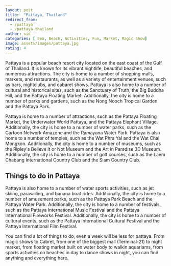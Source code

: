 ```yaml
---
layout: post
title:  "Pattaya, Thailand"
redirect_from:
  - /pattaya
  - /pattaya-thailand
author: sid
categories: [ Sea, Beach, Activities, Fun, Market, Magic Show]
image: assets/images/pattaya.jpg
rating: 4
---
```

Pattaya is a popular beach resort city located on the east coast of the Gulf of Thailand. It is known for its vibrant nightlife, beautiful beaches, and numerous attractions. The city is home to a number of shopping malls, markets, and restaurants, as well as a variety of entertainment venues, such as bars, nightclubs, and cabaret shows. Pattaya is also home to a number of cultural and historical sites, such as the Sanctuary of Truth, the Big Buddha Hill, and the Pattaya Floating Market. Additionally, the city is home to a number of parks and gardens, such as the Nong Nooch Tropical Garden and the Pattaya Park.

Pattaya is home to a number of attractions, such as the Pattaya Floating Market, the Underwater World Pattaya, and the Pattaya Elephant Village. Additionally, the city is home to a number of water parks, such as the Cartoon Network Amazone and the Ramayana Water Park. Pattaya is also home to a number of temples, such as the Wat Phra Yai and the Wat Chai Mongkon. Additionally, the city is home to a number of museums, such as the Ripley's Believe It or Not Museum and the Art in Paradise 3D Museum. Additionally, the city is home to a number of golf courses, such as the Laem Chabang International Country Club and the Siam Country Club.

<h2>Things to do in Pattaya</h2>

Pattaya is also home to a number of water sports activities, such as jet skiing, parasailing, and banana boat rides. Additionally, the city is home to a number of amusement parks, such as the Pattaya Park Beach and the Pattaya Water Park. Additionally, the city is home to a number of festivals, such as the Pattaya International Music Festival and the Pattaya International Fireworks Festival. Additionally, the city is home to a number of cultural events, such as the Pattaya International Cultural Festival and the Pattaya International Film Festival.

You can find a lot of things to do, even a week will be less for pattaya. From magic shows to Cabret, from one of the biggest mall (Terminal-21) to night market, from floating market built on water body to walkin aquariams, from sports activities on beaches in day to dance shows in night, you can find anything and everything here.

<div class="pa-carousel-widget" style="width:100%; height:480px; display:none;"
  data-link="https://www.thrillophilia.com/things-to-do-in-pattaya"
  data-title="Pattaya, Thailand"
  data-description="Cabaret, Mini Siam, Beaches, Nightlife"
  data-delay="3">
  <object data="https://lh3.googleusercontent.com/T6i5V6PnrSVtrFcqDKLeJ8t2jN5Em5uKBR54KLCFEU0eLGXDEIiNOSFlGLFfW3MN1ZXJt2MOoOkQvbSaqEyVV3y4fAWrwrvLJH3P4iJyXiYIHjvxWiOPN3-RnTIYYRJFbd1eVImMs4g=w1920-h1080"></object>
  <object data="https://lh3.googleusercontent.com/pvMyuCysRSmEouVJ6sOkkea3sEdZI_bIUegYlIFcamzZT4KEo10d1WjpwbEB6NFzSpOJDV9YGcsA4zfQHt7f0Eu_XWM5OMKvi4NCkewzaLE56X-3saSXu2UOCVAQjqYc3p7_lPpnWSc=w1920-h1080"></object>
  <object data="https://lh3.googleusercontent.com/lqbmtbykKD0l3B6R2ZMoqhmg6eaaU9yLvEdA8TmzbKxT2xo1Q3AJHapBVHIa4Pv1qSPEjHcH9QA2dDYqvK8kH1r0FQ_3YIunM64VaBJUtHrBRWa6QBJeJClW9-nOKRHuGAXDdMGQQUE=w1920-h1080"></object>
  <object data="https://lh3.googleusercontent.com/u21Dv5fu1As3lvVX77pwIAskwOHccvQ5QjiQabAbicM5X2LyaMVdpvDjcXGFh_Zd1Aa5XUzof8-GVrdUmOSTLBHuqYQAjImiEGGlyQcpJYfQ9NEqXytsS7JC-PFASTuEnkJUYVWTVqk=w1920-h1080"></object>
  <object data="https://lh3.googleusercontent.com/vkAgTJjNZNUHOUaRwpBxR6UFd5gNYjovD5jsJNhYNh0PtjF4pYALR1OYIflO-eBDW010GZXI38S_Uu5-OboxP3n_mbQOnzv0MLdBNRVZ5M8w87g33KXFDZ6WKGxjDrRvJ85OLqoIVFs=w1920-h1080"></object>
  <object data="https://lh3.googleusercontent.com/TszgenJUkGBoyt-ipJFcdfS-kW8Z55-9uBt7uHKRJscp4WAH6QyjCj1S1RosOvdvlP1UPSEPGkaccKUTqp2Zhwb14P5jtYiXswEYjV8Nz_7t8Sh6Uzh3DlgekZbbiUYs1zYdgEW6xZc=w1920-h1080"></object>
  <object data="https://lh3.googleusercontent.com/IR6el2oSwDKnT2GkmAQ-VVQzujpkAXyy7JwnO3CTnZIQQiqfjPbJlKOqsQQbG5DyvlMyFg7Pvk0eYKQzpT4YVKMDpWx0Mkwop_AOWMM0qLD5NgSx29DZrov8d1uR1SmCqFba9IPI5cQ=w1920-h1080"></object>
  <object data="https://lh3.googleusercontent.com/nllnjRKp6c9SWeNegrXum9Zy35VJRjiygZ0OuLifBdeNnxjLa0PVO1axdYtvpF3lzuaiCM_XP-kifcqxBvzZXJUtdMrC_nCsjqD8wpuobV6u6_BUgF3iNe7NU_0AuFjW0lF_-rJNbG4=w1920-h1080"></object>
  <object data="https://lh3.googleusercontent.com/FulOi-HOifXQU_asacDX4tPQ-b7fzDphSfc-oZHxjH-H8L2QCs2-AUbFZ1dMBz0Q62_AH3ciwi0kQLKYsW6EnAoov835BdUdKv2iMI5fPn5dArpemh5ZwUX5lYo31HXUUnbrJHVeioI=w1920-h1080"></object>
  <object data="https://lh3.googleusercontent.com/BsZVFkbhdLGXo-MnrR_RqbSf6lLKUmouIkNrxsQ5uTWkqcUjJtIPzV3aGICAN5sylam-xqjjdU5JWz7BwpbN7V9pPbM2936Chb83JTh4Wm1Uh214I6Qp0wBW0ijnctv_58Xtp_3hUlg=w1920-h1080"></object>
  <object data="https://lh3.googleusercontent.com/ia5wDAQMpaS8gl9woKOvxoskpJ6AA1T82IYNdy7pR9zKHKT_NgF7DBoo_1IGqgmGdBdmkn4rxCLaGr9zPOYg3EF8PTblCt_dAr5QUlAAUHJdMLk5926uJysL_bdAEgTlTg2asl3LLZ4=w1920-h1080"></object>
  <object data="https://lh3.googleusercontent.com/AsJ7gSET11BgXAzmzZFSzZcg6EaedLp-m6aWBT9rqnMoh8sOlkyk5AbTNvN4q8xHFNXt2Fmh0-xSe-Y1HY4qetTdmjd94Ros-kJ8VIHPXf40o98K7ViRIWghp5sqfAyYUNn2HYbcurU=w1920-h1080"></object>
  <object data="https://lh3.googleusercontent.com/plQ1FY14asvwoZJq4mv8RecORCzjRXFQKKmKW_AVYSwhKpcOX1qp0VEDr6LyHHKzwHSphYwW64bmtcFGJcmvwAHxUsXIqZgLpxugn83GY6uakgYfoZV0CBEWM8_hiF_k8WK7ndqv_6U=w1920-h1080"></object>
  <object data="https://lh3.googleusercontent.com/fxbbKnu0aGm-VydFziH3o_Z_QRu0bPieIvLjjLdKxfty9lfRVZ2NPjIPX6luSOuX3Fb7bawAZY_u-cA1JvISfOxbV0lJTgoTp5YuIdZDnvzaMRv0IdkDgeaMCUEbHR19RcKN-ptXbwY=w1920-h1080"></object>
  <object data="https://lh3.googleusercontent.com/QrohYW9MG6eHaF3w1PpoGMFp6Ubse3prYd3psOPcnpmSJtj7HhyrgA7mZzi_E_ZTDPNPRd1m3Bi_CjIDIO5J3jmbu4d3ULd-Dy3MNdwe4xJ_AuADTKOyxMLKOPZF0cz-5H20LbaYcE0=w1920-h1080"></object>
  <object data="https://lh3.googleusercontent.com/j1ht8MmxWt2dsr4xPQEuxQcx0JpTZfaGFUI_dLrpwnBW1u-KGyundYuDSe2FyUq-0CZj6EBmQKLDzmp55MYzoJU8KH0tl9HwKO5vZPvZzhTPJ3Fvpkzb2yG6AXXmG8wZbfITLwDvycE=w1920-h1080"></object>
  <object data="https://lh3.googleusercontent.com/NTEmnIgZ7oH5srPTnva29MoUi4U2GAsqFYNd3PPQ97IQBEyKQ30U9Gmxmj_O3g89W6i_a81ebMkTfdXn0pJOvM6JaYW9S_ZTfJoOxaEQSNI6b9ZJuq6vAcF-s0_9BfuxTyvS0CMGoOA=w1920-h1080"></object>
  <object data="https://lh3.googleusercontent.com/cGtXEsChWynmAdRAB3jszOLjEdyzvVVJgWAX1eHeJM9U8CafaimE3_mgy9wop-GMUCs0C4DCigaLDcihkVnlDvTLtsXcYoZJ8bLuovwTab_sLfAixrFn-1-V5ECIHpDFgdUBUwXfIlw=w1920-h1080"></object>
  <object data="https://lh3.googleusercontent.com/qfm7oKlbAAsl9_ZkpHDGlkbmYX_9zpD7DzindFw0tWvLZoUP9VIOtn-8QN5_wgVlzyeCurfpkFWE7zcOSqeBpP7oxevDAMDsZ0TNeV9_nT8x1Ih7oXtexvUNFx1WjglYwB2aN53E8TU=w1920-h1080"></object>
  <object data="https://lh3.googleusercontent.com/HFiAHl-_-WERRs3OtFCSC4gBSxGC1g2L7PIPUZQXk1KZxrB3shF6FZyYSE-ElbgoGrXaVwTU9BLDhRwLi71aOaZ3I1gSRFt1CkeCN2nJwXvD0168_OUF7I2MjBtmOx-wE2RDY_efXes=w1920-h1080"></object>
  <object data="https://lh3.googleusercontent.com/XRHiv2JfvbXekKkfNdqbY8TucK4uEUgPWeCavjG5GwwXtdJ8wqJ-VoTwszFPp7lr5XzjeQMUoRci58AguXQSj1WHazthJCxtADKhVUDlNdFh4doIhM5pBvCJXlDcU8TdX6iW5RHgfS8=w1920-h1080"></object>
  <object data="https://lh3.googleusercontent.com/ZVNo4-u7rK-cJ0XNGyJEAzghEhiUWYlMGtpRzM7aLxlKjobTmqeCHcjNLh5ZQrfWuCNcs_iXs-U9DSLnjQriPKUEnCukC0N85t1P8p7CUTUFPiJx2my2pEiowC-vycIAi702RgBRrq4=w1920-h1080"></object>
  <object data="https://lh3.googleusercontent.com/IY5e2ezBvkUue1GrY4FSNswTuk9AYtnEl9f010s5p3gyOaBl-JXx6BE9aNME5dZa5pqvCspjakfM2Hdar42gC3wSd-FE9c7WA1g794pR2Ry7BVsOXFAyiSUVCah9_kzVMcAywQLD-vk=w1920-h1080"></object>
  <object data="https://lh3.googleusercontent.com/1VOl9ZgmIZ0IyymmYxf6VHYmSPpXLc9jvNV5GOngruGaEEXNe6ko2YYJwQ1ex5NBr8gfBsYRglYb8QjDud-vjGT_CROFSjJTD3ItGR5R9y8YL9-wB5TYv-VOV5sttc1mOm9nH3Cofa0=w1920-h1080"></object>
  <object data="https://lh3.googleusercontent.com/ub5kG0uxYQYw98PmLhXdbZPeu12sd3muO0ml8Zv0BAxnFdP2fPcnB_D1psbo5vmHlmGkZvxgdYaB8RTcGRn2E1vTs8W0svad3sExJrnl_rGffM3Oa0rafCakBbIWMUsXK-mN-3oZtEk=w1920-h1080"></object>
  <object data="https://lh3.googleusercontent.com/9eDNa-1ds91PMN_8wS6TzwLFnde9YTwM4i2q_PDCquNW7vjPRWRC9qTv2us0nUWgxYieYt5u49MJud1XZMcYfjIfwrEfgYmZPGquqI9Oh1_Hx1jpIiFcRh9Iy1qfccLhfRAngqY75Mc=w1920-h1080"></object>
  <object data="https://lh3.googleusercontent.com/eZdFYsgwN8ppUG8rHq5j7zCO6d7O7NBFvYeiFnq4eZVXRhf133J9u6Sg7vH407YEY5wLsuUdf9CNd59Ru2aEKc2wzjALsYrbj5giEGb45riBVdkdBaNziHkW6Fff1OOpXc2b0fi-2DE=w1920-h1080"></object>
  <object data="https://lh3.googleusercontent.com/kpkB9ryxUbHm0Qb29BWQEbmkLrpQmZ5PEC1uxd3duC2pVd9GdlQPFbQf7ZKwGkdhG4C2ntEnRuCgECewA8c9EZI9UaV8nvKy4zokZij2w26U31AqMjQ50R3bs_FrZ9bbQDGNCYNCzSU=w1920-h1080"></object>
  <object data="https://lh3.googleusercontent.com/Dnga9QSB34gfh7L0TSyuiU-gCY8MY1IJ8rk-Y0Xl4InDD0DzViJ1sY-LhN4ZO5Tj8GkC0AwMc7y0CCJEZkcAOsCmlYvnkQQDl32mQQTd2NY9t4e9kZj9B2SeN0BifOXXWSZ798kqfNI=w1920-h1080"></object>
  <object data="https://lh3.googleusercontent.com/YuGzcmxHmrM5ymDbUAzt6W98ii1njq3I2B-ORPUvNP0k521xmJXndgHfK5981Bp3SL5emGyW2OEn9kTSFvPEc-FFonbYwJll4geYs856ZAk5ykulzzOyNamq_OFfkIEW8vnsWL-hJnI=w1920-h1080"></object>
  <object data="https://lh3.googleusercontent.com/TbAnrzMkVcfaOS_iMHy_-SchuEsB0g92TKTCCVlfgoKupCspooDd3unnJONOaTMv06kXPLEv5cGu5RiyKSdlKZb-V_jbzYCiXTal8aVtB3akmB2XUbYeINtHhO_na8Y8JA80UoXRiY8=w1920-h1080"></object>
  <object data="https://lh3.googleusercontent.com/x90SUftHDqPxPXxm6bIfAnayknMh308pA5nLCbInxKlJZ8K7PYg3BsIO0NidKH7ABJekwiJo57sXCX7Z1Fnvr5HVeIJFOWlM__C-rQLZDSVZ0ik5XyEgK2uS77xcHDy7Ohl6IyQYpEI=w1920-h1080"></object>
  <object data="https://lh3.googleusercontent.com/BdjNzsqaMKf6pWKDq3QINW1rfTS1j9WJeoQRYVgY-h33iflpiiVb0TUwJulNwEMFcU6h-L7MWAgwmLwsGxH-O72xRuQ3RqSNtw0hQagA-Jhg0rfhHG-cCxnDshaNXFXvk18_wbeNLCk=w1920-h1080"></object>
  <object data="https://lh3.googleusercontent.com/sNJxrGyYOAq1rdYKW-1csbg0DzeKCwFeIg9LlGNFRsKR7XlV48lhAGFhfUx0IXyYNrQWN4CIBHvoXjjd_VBI5GwaJy276O5ZRM__teiC5bu1ZH8zjNmxiv5qqHqWaEqnQH-vJ-0jXQY=w1920-h1080"></object>
  <object data="https://lh3.googleusercontent.com/4uM8aIyJ9hsH9fhj2mHa9179eizjua2P3OCxUEPLEVyMZXz7vjDE_sibg_loTXARzIQY4mWkEYLAwdkeowb-OKuO5w2QqGs64kNPnGimb6gu9J1dam9q2okzZKcMyIiQELEYM4vvF7A=w1920-h1080"></object>
  <object data="https://lh3.googleusercontent.com/B9gfekLzy-lqYpnYb1OmvEZ78Qk-JFlojUQ-7T-wNbk3NOUSb6AO5XM7fc3hIOKTYE8LFocaNcuSGM-uYrtw0kkjyZJYxSMCt4E30s4jxUd0oh37fIpkv4OoqkYoZPpKefRa_OOWqYY=w1920-h1080"></object>
  <object data="https://lh3.googleusercontent.com/XQFsdSDBkCx34eY0NnHY_ci6n482U_VJZsQdxbC6ydNOpMIGIW0bIrBe9pZylkpR0zBupzWBz67Oxe5yxOVZsSHMwJYUqjg3djRIaQXj9HSct1-A5Vp9BHONud7wSfidb_3HeSyCXtc=w1920-h1080"></object>
  <object data="https://lh3.googleusercontent.com/hLQ0-VJAvHF9J6D8rpTt32eb84Jz7oUCCQebX82VybkVG-xsM_8kr9_6RFwFQjwedl5VVvP4yyVcLBdA8mTZherMgJ6VCkerFGLA09WoMiVGQsp5e7f02XhwhGBw2X_8ZRIv96F7V08=w1920-h1080"></object>
  <object data="https://lh3.googleusercontent.com/ZiLvIAJI2xzInjfHZhob1kPOTfdXv7NstaOjlEUKKRVam89s1g_U7T3zKrsABsKTH_hpsLG8r2NQovubTLj-uhaCWkGGY8UB0gme7Fm1a9CqMkZCL_KBqaL29cOLMpjUjn4jh7KakWo=w1920-h1080"></object>
  <object data="https://lh3.googleusercontent.com/NbHhcXhkdxP8mbdAVIn4_-gCbTLfo2PVb7EYCNqY6s4uL5h8Nd9OY3_WOqx-A8u5ql4iAWKt7jUkmnBp-pdSXxVHnPbBAEkI7wjnrNgGhH6jdoCxPYWw-Znyw74ngXVgoueyOzCW4Lg=w1920-h1080"></object>
  <object data="https://lh3.googleusercontent.com/sscZ0NyjxV8-rAvhVkaGFwYtNhrqheJ9LZaz4oPCa7wLULRPwYsIUEiaOG885gqKVFBWrQqmsaGODP91tTuHEP_nbIVK_ePclYYzUW0dJ2VmsTEFDZOiOH2erjC2DF2dWw3zlnhGc0g=w1920-h1080"></object>
  <object data="https://lh3.googleusercontent.com/o_IQ2KVMTNIBkPcfW5dh8cCCN4rnqa3WkhfRiQNucdOBitwVyqJaUA5ANVkwkxQ3x4skMhk-qtaKoUhO-icZhhruRIM8f6aW-solSu0wYtP2_--IUsuUqUmtfNEYLoWtPvDtjBLb7SE=w1920-h1080"></object>
  <object data="https://lh3.googleusercontent.com/DMbLIQZ1lWt1mKA6AXePnHmWsdzEU78ZaQ_s1eJmL5O1PZns0_4-iUgTJ4rheTOrmjFDTqXU9KlH7Ew98cbKfAWCmiZPkkIOKDBwQsJ52-Jr-0enPDAE5w0twqF03nw_r6jCCqDZgzs=w1920-h1080"></object>
  <object data="https://lh3.googleusercontent.com/_9IDkhfcoWBD8oeP0izcJ8nXy8ZzNTrAaYprhTZTOG6vCu-z5cQ8vknkZAbOh0TMsv_anx2Ak9GsJC6z40hCDOvakpVZsZ818rAOYv41hwdURpN7U9PYfq69qPRzApHM4rEELlad1jE=w1920-h1080"></object>
  <object data="https://lh3.googleusercontent.com/Z3ziDveynJ-wEomcIDamnUoLZr5RNg8QeYfG7B0f07oJoVoAR8D_O4PfKO-AA0Unk3Izg6DCk9qFbIWTwHwPRR9cno4PpgtLMWq6XWPWLLO4ehcSz2SSWT8AVKJc9q8yq6lYRuTnAcU=w1920-h1080"></object>
  <object data="https://lh3.googleusercontent.com/Wfuw59i3l78A5mV58qIUBWlWusqlL-bosdKqeeI8_WX2Bc7CuGrVHAx4pRKhZLxDHSJJ1LUGbVnlGHdheoJhnil6vnRolE70fPSAul0Kwy_eJa4fHw9G69NRtMzHTUqdtGYBvI8qK5o=w1920-h1080"></object>
  <object data="https://lh3.googleusercontent.com/3VR8bzf0YMxRywMVlKx7in86CYT1xGgWP418XSXri1re5ZwiIhrEmw2VxvN6La5E-jq3xZq83D3vYTWYKK_a7tlnNmBpU8ow7857pcFYZQXBZien_cLXiBJi3VUvM2KfArUC90wdnqE=w1920-h1080"></object>
  <object data="https://lh3.googleusercontent.com/ZQvvWtS8egCF875Up0D4A-MWJrn4wtqCyv6ljpNU_QDNKCWqP3oIYPIJDSca4ESiw1PZaiODChxT_swBnoRwn6jp8SIkKAhIgAgcrlAE_P_LggflIBoLjy2y8eIzlG3qhBisu2ww4FU=w1920-h1080"></object>
  <object data="https://lh3.googleusercontent.com/CDPGR0WhmOOyO1RjhVobp4c9eal92Kc9UUiIVGRkuJPmPeDpFdl_9dgIvtM0ALVV2vAsdb29qw7u4NDbyJ8LGZWcTwxRxLUZts02NmY52_tPpNeDGsPZeE3EilrSWkqYfveYZ-YN20E=w1920-h1080"></object>
  <object data="https://lh3.googleusercontent.com/ZHGuYtKu3ZjWPgzjjCTEtprau8iUQOBB8T1nVUgpexqfHt-dIK6dxGGLvX27JiarDHqOK6QVATQsRpO3YMKskPsTWNnrWBfpdxnqA8tnNSsPg3AbKTKCbpNaQrDVPGYFDnwT4YTcoKc=w1920-h1080"></object>
  <object data="https://lh3.googleusercontent.com/Hm6FIs_InUTaCTbVGkUeXGdIjqXyv0PfkQjG0KJEXF6Czf5TubblFUazG3C7_zRh0J7eaiVdEtz0qa1xpJ-UMrksTksKh8qSGBLOfP4Nlxcp1DoZKnx5ycyCNK_SdwdwtPLDah9VlTA=w1920-h1080"></object>
  <object data="https://lh3.googleusercontent.com/7DJqobf_L6V_u_rIO8lH_1gv5J8EMJrqtpz1OXtAKSi9UN9WSunDUKJBEy4EsGZYD9xlWisH8IVER9wD3ONbfLLjRnlbkdcDWTaO3MgUYeIBJKR1aTf5ZM1uuXXRPV-XZRYN4_ImlFQ=w1920-h1080"></object>
  <object data="https://lh3.googleusercontent.com/Y0pTrFrvzb9hiRxdvSe0ZIZXofrWz6blzLqw2E-_1E1p15DNGxFutLFU_HgVzjae5OkMiWWPeJKFlMc96dKH0CnwwXyqQBR2Ny2nBPppQp35wZTSN53wCDp1G7DlK0kS-MvKhC9QyfQ=w1920-h1080"></object>
  <object data="https://lh3.googleusercontent.com/84QmkvTTO3SL4HeuadFVUPdtpA5rS_lJcoe_g3ee_Wll_-kSZDoH9Tt-dXCiyboe6iOQKsRsM5IHEdcBmn01E0a4Ja_FaYSarwNeZJUXKHccZFaK0-171zvgyj4_yg8XH9aFaKk_ZSE=w1920-h1080"></object>
  <object data="https://lh3.googleusercontent.com/KzdDqpjIPgth4F6fWmUwQNrRFF75X-mHu9oLVW67kiyLLuq-DXOQFv1gmhX0QIe5dRIWokZrFw3-Bnaslebnz0_5IS2vNGaJuHjW89KNxG0XIH6fNGouR4Ywv3zBSdFAtobWhanbK3Q=w1920-h1080"></object>
  <object data="https://lh3.googleusercontent.com/HEvU3RrdgV_bj8lWk5V0D8AHPUFZgkhrVNBfDrjJAigYD1FunYyWPyehL1Zqbvl8zD7RMFq07BSx2jRrvziNV5lXbqDGZUQvo4nqavfm3-W7dB5Uonq3wttOmmUFCComjGHKsWxSVyE=w1920-h1080"></object>
  <object data="https://lh3.googleusercontent.com/JkuFItLzDay0ZukPyMUmmsY6U8miLE7REtZOlpt1-Jy8zXKZIIihCst7jt-2DgQG3y2NG_OjNK3Juw-JoNy5xpqTxvCQbo2bIK1OaE8nhHxi2vssjz1Zfp1h5qjfRxZKJHRPZr5v9Zc=w1920-h1080"></object>
  <object data="https://lh3.googleusercontent.com/OcCg_bhNaMtjhxJyJ9UwNDGeBPNN8XBMC-tlEu0fxvArc3R_yo7bZfxlOkAWTa2husWFUoZRy6wLNsgojzYn2Go__3iViwBgYpmX-tBRxCd0iujYGLeGxC_N4YsUEEE_GGKCJ0jdBlI=w1920-h1080"></object>
  <object data="https://lh3.googleusercontent.com/-Gd6BiWzRkshzkR90px5yfjc6Y632x3fqtE5M6qOaD5Xn73ZNygr7yknMUEJtRAifP0C-gwvq_rYIrCf1XM6Uy9rMZskjbMovfN9c7NL9VKC-pwX_FLdKTG0GzFnJbILP_CNzTIsCUQ=w1920-h1080"></object>
  <object data="https://lh3.googleusercontent.com/XlDW0-8GqMdcaf71HsbcpjMAHopOJWSgUU1LxSeIz_NLKFJFZ0yV84noPtVnL8y9Va8keToo8f41xAy5WwPVP9XU2umpctH9r8AtIfkHNZNprNQsnRRxtCslatRBnWvhIMGUuxNf-00=w1920-h1080"></object>
  <object data="https://lh3.googleusercontent.com/0F7EgRZ6qCkKU1sh9gdIt2WA4ahezcmHCqCYm184CKUaiLDcnMgYkxISvfN547wPJK-1PoY8bJ0Q4VqRo_XB4s_I15WSc5DgvJtFnQzukBrjsLRbdG003Zi_yoRyP6HpdhFSf2e9Dfs=w1920-h1080"></object>
  <object data="https://lh3.googleusercontent.com/UR8MfYcFtFU9RlDckwVaj3jkCno7EVfh9XtwcJy8kzIR3dINZX55hPJxV-bS4QYAy6Lc26A3P7A0Bb9XLbVpezsQ4rd2pQdB42PFWNTlmEodtiUlQCjLdU2e5qkuy0GQgkg3dGSxVts=w1920-h1080"></object>
  <object data="https://lh3.googleusercontent.com/IY8Pwi9S1Dw2rBmL7ZbjGMB7ZuGL96pWeT8lVaLHZJ7jfdz101BvaSGGHKB8Ag2kEOoKM-2VZ_h-pL5uTJv-FXbPoU6k8JusGd_a0nZS_GkzpXMAyQdiDQptZhJH73pimYhp4Jxi9S4=w1920-h1080"></object>
  <object data="https://lh3.googleusercontent.com/LD9S3LpQwjzuncASYY8N7D1226avLNOo-HKq4CEjn1F88EzmhnFqXO-JgzIo97VkOUqkMV9v0SErmB2tGQcGU48GNnUtgcBZBLHSA4Fm1YwZGF5kSS05vWAo2_KFqs2iy8JPyIU4068=w1920-h1080"></object>
  <object data="https://lh3.googleusercontent.com/8Y1FfChlw0jZDvzO1r0xjw-40pu-1T7FbGlFi0EAxsWTekYbbxAkb4JKGiF2z609GfR7v0LofK4P3BeXYkDuH3gD7sAldiYbcssFNfH1zpLAF0xHan_uTXxeKj5NDMk56o37hoXk_lg=w1920-h1080"></object>
  <object data="https://lh3.googleusercontent.com/XPRE2DPqcjMhB_rWhhVQQbeEkhVZGWlWjCnAUiLSqZbUcKawZ2PhrdVtau0btuPgTcXqW4FfQokUu2FnNJY4XbboQFlyDii1o7qRMbpX-vygo7rqkSZnhMBrKonXYB8TTXM8ldZtdVI=w1920-h1080"></object>
  <object data="https://lh3.googleusercontent.com/Mk1snTF-ucqRb8EayoQ9vGikeehPQ0gNafXT43Cd1W4tiZDBTZ9Gx7C_BnVblFAMt8aO5uH746_wxf9zH5_h86ADrKe2M5HWRAVNG-3JKmMAzgFqns4CA-11zF3Zo6umzkuHa7Yrzfs=w1920-h1080"></object>
  <object data="https://lh3.googleusercontent.com/wcJQZD2lZhUrHYWnhVZUtsuhAayzNf75Ezt-lNYaoTkcsDxri1DESxsUdkhc6Z-UYP3SbeH3ngfO9XlzPNEcsiZTd2GA7f2kXI-nkkGQhEy_DGZK3LOECr3szNP8FA3fqgJ-I9L0iJQ=w1920-h1080"></object>
  <object data="https://lh3.googleusercontent.com/e14FZS_RSWefxp3y0gLn6RfdDOz5nI4GJrMXE-aXu1Og47683dHCw-CMlkXPkwqPNF1ZllctGgrWAKGSYEYSiEx4rNmwSdD9JLhhwiONm25tvvB-YMZRAaNyiRQVZ_YAR6QNwXf-mJ0=w1920-h1080"></object>
  <object data="https://lh3.googleusercontent.com/YbcvrLSJwFA77WKYMbv3buR5AHB5jZfsfi8Vo_qpACNL_CvJdPDXeLh741JJ9hqne_Ugc7nBk1tBcdPO6JWo3vpr_4IvfjXyimrRUptgF-62FMnb0HAXD6giY2GfS2AzbVlHbjOAChY=w1920-h1080"></object>
</div>
